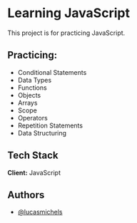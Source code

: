 
# Learning JavaScript

This project is for practicing JavaScript.
## Practicing:

- Conditional Statements
- Data Types
- Functions
- Objects
- Arrays
- Scope
- Operators
- Repetition Statements
- Data Structuring

## Tech Stack

**Client:** JavaScript

## Authors

- [@lucasmichels](https://www.github.com/lucasmichels)